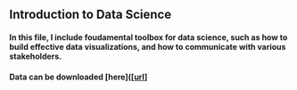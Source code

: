 ## Introduction to Data Science

#### In this file, I include foudamental toolbox for data science, such as how to build effective data visualizations, and how to communicate with various stakeholders.
#### Data can be downloaded [here]([[url](https://drive.google.com/drive/folders/1r6m-_mJodLqhQL1LbLrfsdGd6YCjJCGS?usp=sharing)]
